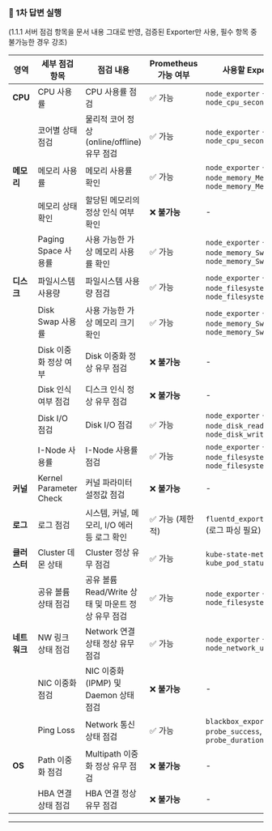### **🔄 1차 답변 실행**

(1.1.1 서버 점검 항목을 문서 내용 그대로 반영, 검증된 Exporter만 사용, 필수 항목 중 불가능한 경우 강조)

|**영역**|**세부 점검 항목**|**점검 내용**|**Prometheus 가능 여부**|**사용할 Exporter 및 메트릭**|**구분**|
|---|---|---|---|---|---|
|**CPU**|CPU 사용률|CPU 사용률 점검|✅ 가능|`node_exporter` → `node_cpu_seconds_total`|**필수**|
||코어별 상태 점검|물리적 코어 정상(online/offline) 유무 점검|✅ 가능|`node_exporter` → `node_cpu_seconds_total`|**권고**|
|**메모리**|메모리 사용률|메모리 사용률 확인|✅ 가능|`node_exporter` → `node_memory_MemAvailable_bytes`, `node_memory_MemTotal_bytes`|**필수**|
||메모리 상태 확인|할당된 메모리의 정상 인식 여부 확인|❌ **불가능**|-|**권고**|
||Paging Space 사용률|사용 가능한 가상 메모리 사용률 확인|✅ 가능|`node_exporter` → `node_memory_SwapFree_bytes`, `node_memory_SwapTotal_bytes`|**필수**|
|**디스크**|파일시스템 사용량|파일시스템 사용량 점검|✅ 가능|`node_exporter` → `node_filesystem_size_bytes`, `node_filesystem_avail_bytes`|**필수**|
||Disk Swap 사용률|사용 가능한 가상 메모리 크기 확인|✅ 가능|`node_exporter` → `node_memory_SwapFree_bytes`, `node_memory_SwapTotal_bytes`|**필수**|
||Disk 이중화 정상 여부|Disk 이중화 정상 유무 점검|❌ **불가능**|-|**권고**|
||Disk 인식 여부 점검|디스크 인식 정상 유무 점검|❌ **불가능**|-|**권고**|
||Disk I/O 점검|Disk I/O 점검|✅ 가능|`node_exporter` → `node_disk_read_bytes_total`, `node_disk_written_bytes_total`|**권고**|
||I-Node 사용률|I-Node 사용률 점검|✅ 가능|`node_exporter` → `node_filesystem_files_free`, `node_filesystem_files`|**권고**|
|**커널**|Kernel Parameter Check|커널 파라미터 설정값 점검|❌ **불가능**|-|**권고**|
|**로그**|로그 점검|시스템, 커널, 메모리, I/O 에러 등 로그 확인|✅ 가능 (제한적)|`fluentd_exporter`, `loki_exporter` (로그 파싱 필요)|**필수**|
|**클러스터**|Cluster 데몬 상태|Cluster 정상 유무 점검|✅ 가능|`kube-state-metrics` → `kube_pod_status_ready`|**권고**|
||공유 볼륨 상태 점검|공유 볼륨 Read/Write 상태 및 마운트 정상 유무 점검|✅ 가능|`node_exporter` → `node_filesystem_free_bytes`|**권고**|
|**네트워크**|NW 링크 상태 점검|Network 연결상태 정상 유무 점검|✅ 가능|`node_exporter` → `node_network_up`|**필수**|
||NIC 이중화 점검|NIC 이중화(IPMP) 및 Daemon 상태 점검|❌ **불가능**|-|**권고**|
||Ping Loss|Network 통신 상태 점검|✅ 가능|`blackbox_exporter` → `probe_success`, `probe_duration_seconds`|**권고**|
|**OS**|Path 이중화 점검|Multipath 이중화 정상 유무 점검|❌ **불가능**|-|**권고**|
||HBA 연결 상태 점검|HBA 연결 정상 유무 점검|❌ **불가능**|-|**권고**|

---
